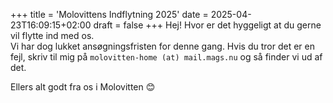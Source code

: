 +++
title = 'Molovittens Indflytning 2025'
date = 2025-04-23T16:09:15+02:00
draft = false
+++
Hej! Hvor er det hyggeligt at du gerne vil flytte ind med os.  
Vi har dog lukket ansøgningsfristen for denne gang.
Hvis du tror det er en fejl, skriv til mig på `molovitten-home (at) mail.mags.nu` og så finder vi ud af det. 

Ellers alt godt fra os i Molovitten 😊
